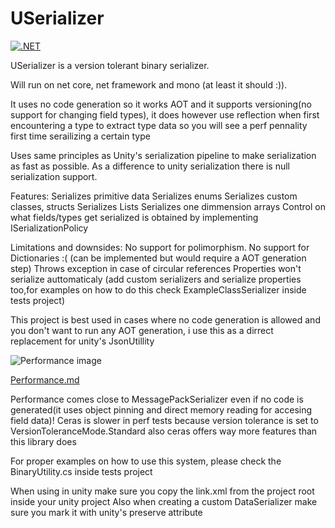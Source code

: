 # USerializer

[![.NET](https://github.com/ddalacu/USerializer/actions/workflows/dotnet.yml/badge.svg?branch=master)](https://github.com/ddalacu/USerializer/actions/workflows/dotnet.yml)

USerializer is a version tolerant binary serializer.

Will run on net core, net framework and mono (at least it should :)).

It uses no code generation so it works AOT and it supports versioning(no support for changing field types),
 it does however use reflection when first encountering a type to extract type data so you will see a perf pennality first time serailizing a certain type
 
Uses same principles as Unity's serialization pipeline to make serialization as fast as possible.
As a difference to unity serialization there is null serialization support.

Features:
Serializes primitive data
Serializes enums
Serializes custom classes, structs
Serializes Lists
Serializes one dimmension arrays
Control on what fields/types get serialized is obtained by implementing ISerializationPolicy


Limitations and downsides:
No support for polimorphism.
No support for Dictionaries :( (can be implemented but would require a AOT generation step)
Throws exception in case of circular references
Properties won't serialize auttomaticaly (add custom serializers and serialize properties too,for examples on how to do this check ExampleClassSerializer inside tests project)

This project is best used in cases where no code generation is allowed and you don't want to run any AOT generation, i use this as a dirrect replacement for unity's JsonUtillity

![Performance image](../gh-pages/output.png)

[Performance.md](../gh-pages/performance.md)

Performance comes close to MessagePackSerializer even if no code is generated(it uses object pinning and direct memory reading for accesing field data)!
Ceras is slower in perf tests because version tolerance is set to VersionToleranceMode.Standard also ceras offers way more features than this library does

For proper examples on how to use this system, please check the BinaryUtility.cs inside tests project

When using in unity make sure you copy the link.xml from the project root inside your unity project
Also when creating a custom DataSerializer make sure you mark it with unity's preserve attribute
